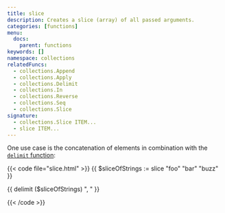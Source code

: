 ```yaml
---
title: slice
description: Creates a slice (array) of all passed arguments.
categories: [functions]
menu:
  docs:
    parent: functions
keywords: []
namespace: collections
relatedFuncs:
  - collections.Append
  - collections.Apply
  - collections.Delimit
  - collections.In
  - collections.Reverse
  - collections.Seq
  - collections.Slice
signature:
  - collections.Slice ITEM...
  - slice ITEM...
---
```


One use case is the concatenation of elements in combination with the [`delimit` function]:

{{< code file="slice.html" >}}
{{ $sliceOfStrings := slice "foo" "bar" "buzz" }}
<!-- returns the slice [ "foo", "bar", "buzz"] -->
{{ delimit ($sliceOfStrings) ", " }}
<!-- returns the string "foo, bar, buzz" -->
{{< /code >}}


[`delimit` function]: /functions/delimit/

